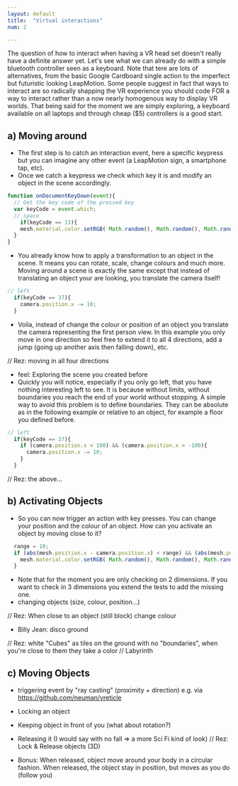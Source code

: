 ```yaml
---
layout: default
title:  "Virtual interactions"
num: 2

---
```


The question of how to interact when having a VR head set doesn't really have a definite answer yet. Let's see what we can already do with a simple bluetooth controller seen as a keyboard. Note that tere are lots of alternatives, from the basic Google Cardboard single action to the imperfect but futuristic looking LeapMotion. Some people suggest in fact that ways to interact are so radically shapping the VR experience you should code FOR a way to interact rather than a now nearly homogenous way to display VR worlds. That being said for the moment we are simply exploring, a keyboard available on all laptops and through cheap ($5) controllers is a good start.

## a) Moving around
* The first step is to catch an interaction event, here a specific keypress but you can imagine any other event (a LeapMotion sign, a smartphone tap, etc).
* Once we catch a keypress we check which key it is and modify an object in the scene accordingly.

```javascript
function onDocumentKeyDown(event){
  // Get the key code of the pressed key
  var keyCode = event.which;
  // space
    if(keyCode == 13){
    mesh.material.color.setRGB( Math.random(), Math.random(), Math.random() );
  }
}
```

* You already know how to apply a transformation to an object in the scene. It means you can rotate, scale, change colours and much more. Moving around a scene is exactly the same except that instead of translating an object your are looking, you translate the camera itself!

```javascript
// left
  if(keyCode == 37){
    camera.position.x -= 10;
  }
```  

* Voila, instead of change the colour or position of an object you translate the camera representing the first person view. In this example you only move in one direction so feel free to extend it to all 4 directions, add a jump (going up another axis then falling down), etc.

// Rez: moving in all four directions

* feel: Exploring the scene you created before
* Quickly you will notice, especially if you only go left, that you have nothing interesting left to see. It is because without limits, without boundaries you reach the end of your world without stopping. A simple way to avoid this problem is to define boundaries. They can be absolute as in the following example or relative to an object, for example a floor you defined before.

```javascript
// left
  if(keyCode == 37){
    if (camera.position.x < 100) && (camera.position.x > -100){
      camera.position.x -= 10;
    }
  }
```  

// Rez: the above...


## b) Activating Objects
* So you can now trigger an action with key presses. You can change your position and the colour of an object. How can you activate an object by moving close to it?
 
```javascript
  range = 10;
  if (abs(mesh.position.x - camera.position.x) < range) && (abs(mesh.position.y - camera.position.y) < range){
    mesh.material.color.setRGB( Math.random(), Math.random(), Math.random() );
  }
```  

* Note that for the moment you are only checking on 2 dimensions. If you want to check in 3 dimensions you extend the tests to add the missing one.
* changing objects (size, colour, position...)

// Rez: When close to an object (still block) change colour

* Billy Jean: disco ground

// Rez: white "Cubes" as tiles on the ground with no "boundaries", when you're close to them they take a color
// Labyrinth

## c) Moving Objects
* triggering event by "ray casting" (proximity + direction) e.g. via https://github.com/neuman/vreticle
* Locking an object
* Keeping object in front of you (what about rotation?)
* Releasing it (I would say with no fall => a more Sci Fi kind of look)
// Rez: Lock & Release objects (3D)

* Bonus: When released, object move around your body in a circular fashion. When released, the object stay in position, but moves as you do (follow you)
